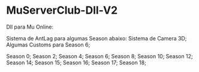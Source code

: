 # MuServerClub-Dll-V2

Dll para Mu Online:

Sistema de AntLag para algumas Season abaixo:
Sistema de Camera 3D;
Algumas Customs para Season 6;

Season 0;
Season 2;
Season 4;
Season 6;
Season 8;
Season 10;
Season 12;
Season 14;
Season 15;
Season 16;
Season 17;
Season 18;
